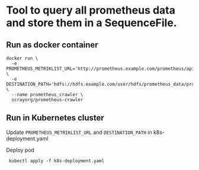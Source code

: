 # Tool to query all prometheus data and store them in a SequenceFile.

## Run as docker container
  ```
  docker run \
    -e PROMETHEUS_METRIKLIST_URL='http://prometheus.example.com/prometheus/api/v1' \
    -e DESTINATION_PATH='hdfs://hdfs.example.com/user/hdfs/prometheus_data/prometheus_single_metrics_' \
    --name prometheus_crawler \
    scrayorg/prometheus-crawler
  ```
  
 ## Run in Kubernetes cluster
   Update `PROMETHEUS_METRIKLIST_URL` and `DESTINATION_PATH` in k8s-deployment.yaml
   
   Deploy pod
   ```
    kubectl apply -f k8s-deployment.yaml
   ```
